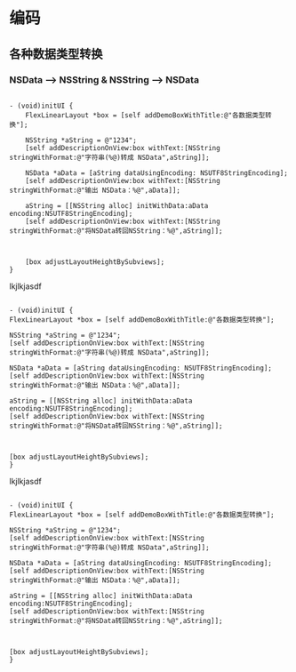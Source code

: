 # 编码

##  各种数据类型转换


### NSData --> NSString & NSString --> NSData


<pre><code>
- (void)initUI {
    FlexLinearLayout *box = [self addDemoBoxWithTitle:@"各数据类型转换"];

    NSString *aString = @"1234";
    [self addDescriptionOnView:box withText:[NSString stringWithFormat:@"字符串(%@)转成 NSData",aString]];

    NSData *aData = [aString dataUsingEncoding: NSUTF8StringEncoding];
    [self addDescriptionOnView:box withText:[NSString stringWithFormat:@"输出 NSData：%@",aData]];

    aString = [[NSString alloc] initWithData:aData encoding:NSUTF8StringEncoding];
    [self addDescriptionOnView:box withText:[NSString stringWithFormat:@"将NSData转回NSString：%@",aString]];



    [box adjustLayoutHeightBySubviews];
}
</code></pre>


lkjlkjasdf

<pre><code>
- (void)initUI {
FlexLinearLayout *box = [self addDemoBoxWithTitle:@"各数据类型转换"];

NSString *aString = @"1234";
[self addDescriptionOnView:box withText:[NSString stringWithFormat:@"字符串(%@)转成 NSData",aString]];

NSData *aData = [aString dataUsingEncoding: NSUTF8StringEncoding];
[self addDescriptionOnView:box withText:[NSString stringWithFormat:@"输出 NSData：%@",aData]];

aString = [[NSString alloc] initWithData:aData encoding:NSUTF8StringEncoding];
[self addDescriptionOnView:box withText:[NSString stringWithFormat:@"将NSData转回NSString：%@",aString]];



[box adjustLayoutHeightBySubviews];
}
</code></pre>


lkjlkjasdf

<pre><code>
- (void)initUI {
FlexLinearLayout *box = [self addDemoBoxWithTitle:@"各数据类型转换"];

NSString *aString = @"1234";
[self addDescriptionOnView:box withText:[NSString stringWithFormat:@"字符串(%@)转成 NSData",aString]];

NSData *aData = [aString dataUsingEncoding: NSUTF8StringEncoding];
[self addDescriptionOnView:box withText:[NSString stringWithFormat:@"输出 NSData：%@",aData]];

aString = [[NSString alloc] initWithData:aData encoding:NSUTF8StringEncoding];
[self addDescriptionOnView:box withText:[NSString stringWithFormat:@"将NSData转回NSString：%@",aString]];



[box adjustLayoutHeightBySubviews];
}
</code></pre>

